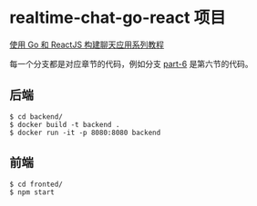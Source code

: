 # realtime-chat-go-react 项目

[使用 Go 和 ReactJS 构建聊天应用系列教程](https://tutorialedge.net/projects/chat-system-in-go-and-react/)

每一个分支都是对应章节的代码，例如分支 [part-6](https://github.com/watermelo/realtime-chat-go-react/tree/part-1-and-2) 是第六节的代码。

## 后端
```shell
$ cd backend/
$ docker build -t backend .
$ docker run -it -p 8080:8080 backend
```

## 前端
```shell
$ cd fronted/
$ npm start
```
